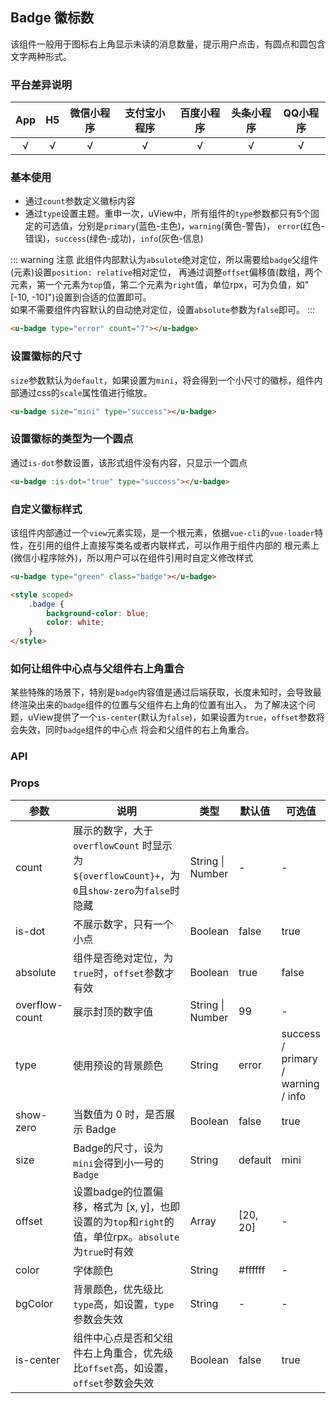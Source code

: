 ## Badge 徽标数 <to-api/>
该组件一般用于图标右上角显示未读的消息数量，提示用户点击，有圆点和圆包含文字两种形式。

<demo-model url="/pages/componentsC/badge/index"></demo-model>


### 平台差异说明

|App|H5|微信小程序|支付宝小程序|百度小程序|头条小程序|QQ小程序|
|:-:|:-:|:-:|:-:|:-:|:-:|:-:|
|√|√|√|√|√|√|√|

### 基本使用

- 通过`count`参数定义徽标内容
- 通过`type`设置主题。重申一次，uView中，所有组件的`type`参数都只有5个固定的可选值，分别是`primary`(蓝色-主色)，`warning`(黄色-警告)，
`error`(红色-错误)，`success`(绿色-成功)，`info`(灰色-信息)

::: warning 注意
此组件内部默认为`absulote`绝对定位，所以需要给`badge`父组件(元素)设置`position: relative`相对定位，
再通过调整`offset`偏移值(数组，两个元素，第一个元素为`top`值，第二个元素为`right`值，单位rpx，可为负值，如"[-10, -10]")设置到合适的位置即可。  
如果不需要组件内容默认的自动绝对定位，设置`absolute`参数为`false`即可。
:::

```html
<u-badge type="error" count="7"></u-badge>
```

### 设置徽标的尺寸

`size`参数默认为`default`，如果设置为`mini`，将会得到一个小尺寸的徽标，组件内部通过css的`scale`属性值进行缩放。

```html
<u-badge size="mini" type="success"></u-badge>
```

### 设置徽标的类型为一个圆点

通过`is-dot`参数设置，该形式组件没有内容，只显示一个圆点

```html
<u-badge :is-dot="true" type="success"></u-badge>
```

### 自定义徽标样式

该组件内部通过一个`view`元素实现，是一个根元素，依据`vue-cli`的`vue-loader`特性，在引用的组件上直接写类名或者内联样式，可以作用于组件内部的
根元素上(微信小程序除外)，所以用户可以在组件引用时自定义修改样式 

```html
<u-badge type="green" class="badge"></u-badge>

<style scoped>
	.badge {
		background-color: blue;
		color: white;
	}
</style>
```

### 如何让组件中心点与父组件右上角重合

某些特殊的场景下，特别是`badge`内容值是通过后端获取，长度未知时，会导致最终渲染出来的`badge`组件的位置与父组件右上角的位置有出入，
为了解决这个问题，uView提供了一个`is-center`(默认为`false`)，如果设置为`true`，`offset`参数将会失效，同时`badge`组件的中心点
将会和父组件的右上角重合。


### API

### Props

| 参数          | 说明            | 类型            | 默认值             |  可选值   |
|-------------  |---------------- |---------------|------------------ |-------- |
| count | 展示的数字，大于 `overflowCount` 时显示为 `${overflowCount}+`，为`0`且`show-zero`为`false`时隐藏  | String \| Number | - | - |
| is-dot | 不展示数字，只有一个小点 | Boolean  | false | true |
| absolute | 组件是否绝对定位，为`true`时，`offset`参数才有效 | Boolean  | true | false |
| overflow-count | 展示封顶的数字值 | String \| Number  | 99 | - |
| type | 使用预设的背景颜色 | String  | error | success / primary / warning / info |
| show-zero | 当数值为 0 时，是否展示 Badge | Boolean  | false | true |
| size | Badge的尺寸，设为`mini`会得到小一号的`Badge` | String  | default | mini |
| offset | 设置badge的位置偏移，格式为 [x, y]，也即设置的为`top`和`right`的值，单位rpx。`absolute`为`true`时有效 | Array | [20, 20] | - |
| color | 字体颜色 | String  | #ffffff | - |
| bgColor | 背景颜色，优先级比`type`高，如设置，`type`参数会失效 | String  | - | - |
| is-center | 组件中心点是否和父组件右上角重合，优先级比`offset`高，如设置，`offset`参数会失效 | Boolean  | false | true |



<style scoped>
h3[id=props] + table thead tr th:nth-child(2){
	width: 40%;
}
</style>